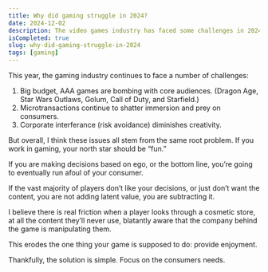 ```yaml
---
title: Why did gaming struggle in 2024?
date: 2024-12-02
description: The video games industry has faced some challenges in 2024.
isCompleted: true
slug: why-did-gaming-struggle-in-2024
tags: [gaming]
---
```


This year, the gaming industry continues to face a number of challenges:

1. Big budget, AAA games are bombing with core audiences. (Dragon Age, Star Wars Outlaws, Golum, Call of Duty, and Starfield.)
2. Microtransactions continue to shatter immersion and prey on consumers.
3. Corporate interferance (risk avoidance) diminishes creativity.

But overall, I think these issues all stem from the same root problem. If you work in gaming, your north star should be “fun.”

If you are making decisions based on ego, or the bottom line, you’re going to eventually run afoul of your consumer.

If the vast majority of players don’t like your decisions, or just don’t want the content, you are not adding latent value, you are subtracting it.

I believe there is real friction when a player looks through a cosmetic store, at all the content they’ll never use, blatantly aware that the company behind the game is manipulating them.

This erodes the one thing your game is supposed to do: provide enjoyment.

Thankfully, the solution is simple. Focus on the consumers needs.
